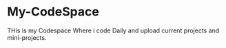# My-CodeSpace

THis is my Codespace Where i code Daily and upload current projects and mini-projects.
